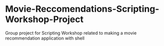# Movie-Reccomendations-Scripting-Workshop-Project
Group project for Scripting Workshop related to making a movie recommendation application with shell
